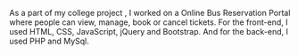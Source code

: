 As a part of my college project , I worked on a Online Bus Reservation Portal where people can view, manage, book or cancel tickets. For the front-end, I used HTML, CSS, JavaScript, jQuery and Bootstrap. And for the back-end, I used PHP and MySql.
